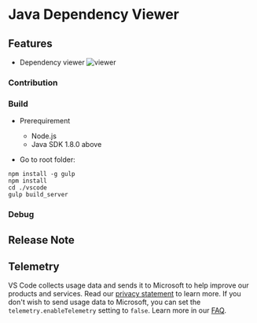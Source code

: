 # Java Dependency Viewer

## Features

* Dependency viewer
![viewer](https://raw.githubusercontent.com/yaohaizh/java-copilot/master/vscode/images/Dependency.gif)

### Contribution
### Build
* Prerequirement
    - Node.js
    - Java SDK 1.8.0 above

* Go to root folder: 
```
npm install -g gulp 
npm install 
cd ./vscode
gulp build_server

```

### Debug


## Release Note

## Telemetry
VS Code collects usage data and sends it to Microsoft to help improve our products and services. Read our [privacy statement](https://go.microsoft.com/fwlink/?LinkID=528096&clcid=0x409) to learn more. If you don't wish to send usage data to Microsoft, you can set the `telemetry.enableTelemetry` setting to `false`. Learn more in our [FAQ](https://code.visualstudio.com/docs/supporting/faq#_how-to-disable-telemetry-reporting).

